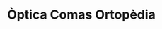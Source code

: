 ---
title: "Òptica Comas Ortopèdia"
url: /vic/optica-comas-ortopedia-placa-de-santa-clara/
shop: óptico
---